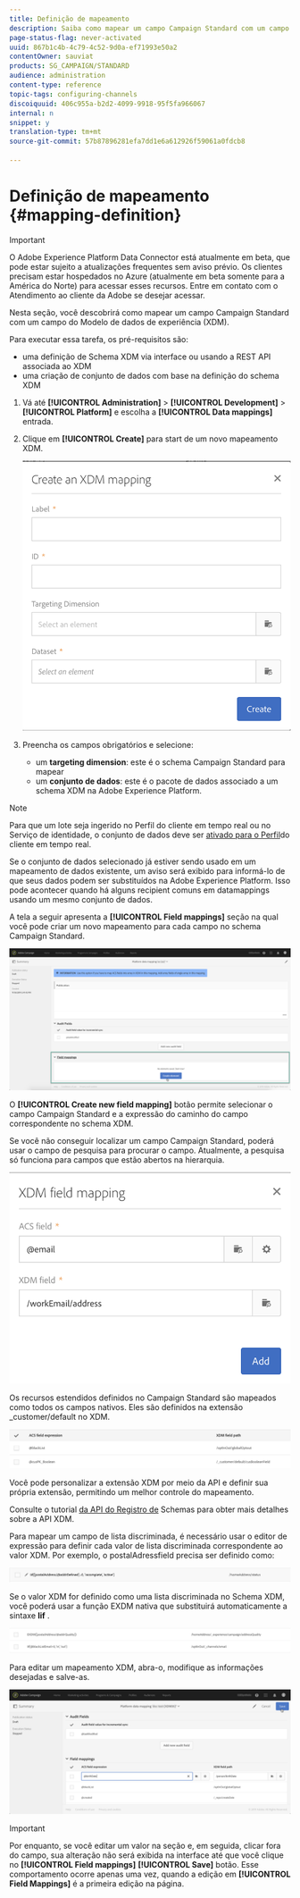 ```yaml
---
title: Definição de mapeamento
description: Saiba como mapear um campo Campaign Standard com um campo do Modelo de dados de experiência (XDM).
page-status-flag: never-activated
uuid: 867b1c4b-4c79-4c52-9d0a-ef71993e50a2
contentOwner: sauviat
products: SG_CAMPAIGN/STANDARD
audience: administration
content-type: reference
topic-tags: configuring-channels
discoiquuid: 406c955a-b2d2-4099-9918-95f5fa966067
internal: n
snippet: y
translation-type: tm+mt
source-git-commit: 57b87896281efa7dd1e6a612926f59061a0fdcb8

---
```



# Definição de mapeamento {#mapping-definition}

>[!IMPORTANT]
>
>O Adobe Experience Platform Data Connector está atualmente em beta, que pode estar sujeito a atualizações frequentes sem aviso prévio. Os clientes precisam estar hospedados no Azure (atualmente em beta somente para a América do Norte) para acessar esses recursos. Entre em contato com o Atendimento ao cliente da Adobe se desejar acessar.

Nesta seção, você descobrirá como mapear um campo Campaign Standard com um campo do Modelo de dados de experiência (XDM).

Para executar essa tarefa, os pré-requisitos são:

* uma definição de Schema XDM via interface ou usando a REST API associada ao XDM
* uma criação de conjunto de dados com base na definição do schema XDM

1. Vá até **[!UICONTROL Administration]** > **[!UICONTROL Development]** > **[!UICONTROL Platform]** e escolha a **[!UICONTROL Data mappings]** entrada.

1. Clique em **[!UICONTROL Create]** para start de um novo mapeamento XDM.

   ![](assets/aep_createmapping.png)

1. Preencha os campos obrigatórios e selecione:

   * um **targeting dimension**: este é o schema Campaign Standard para mapear
   * um **conjunto de dados**: este é o pacote de dados associado a um schema XDM na Adobe Experience Platform.

>[!NOTE]
>
>Para que um lote seja ingerido no Perfil do cliente em tempo real ou no Serviço de identidade, o conjunto de dados deve ser [ativado para o Perfil](https://docs.adobe.com/content/help/en/experience-platform/rtcdp/intro/get-started.html)do cliente em tempo real.
>
>Se o conjunto de dados selecionado já estiver sendo usado em um mapeamento de dados existente, um aviso será exibido para informá-lo de que seus dados podem ser substituídos na Adobe Experience Platform. Isso pode acontecer quando há alguns recipient comuns em datamappings usando um mesmo conjunto de dados.

A tela a seguir apresenta a **[!UICONTROL Field mappings]** seção na qual você pode criar um novo mapeamento para cada campo no schema Campaign Standard.

![](assets/aep_fieldmappings.png)

O **[!UICONTROL Create new field mapping]** botão permite selecionar o campo Campaign Standard e a expressão do caminho do campo correspondente no schema XDM.

Se você não conseguir localizar um campo Campaign Standard, poderá usar o campo de pesquisa para procurar o campo. Atualmente, a pesquisa só funciona para campos que estão abertos na hierarquia.

![](assets/aep_mapfield.png)

Os recursos estendidos definidos no Campaign Standard são mapeados como todos os campos nativos. Eles são definidos na extensão _customer/default no XDM.

![](assets/aep_fieldscusmapping.png)

Você pode personalizar a extensão XDM por meio da API e definir sua própria extensão, permitindo um melhor controle do mapeamento.

Consulte o tutorial [da API do Registro de](https://docs.adobe.com/content/help/en/experience-platform/xdm/api/getting-started.html) Schemas para obter mais detalhes sobre a API XDM.

Para mapear um campo de lista discriminada, é necessário usar o editor de expressão para definir cada valor de lista discriminada correspondente ao valor XDM. Por exemplo, o postalAdressfield precisa ser definido como:

![](assets/aep_enummapping.png)

Se o valor XDM for definido como uma lista discriminada no Schema XDM, você poderá usar a função EXDM nativa que substituirá automaticamente a sintaxe **lif** .

![](assets/aep_enummappingexdm.png)

Para editar um mapeamento XDM, abra-o, modifique as informações desejadas e salve-as.

![](assets/aep_editmapping.png)

>[!IMPORTANT]
>
>Por enquanto, se você editar um valor na seção e, em seguida, clicar fora do campo, sua alteração não será exibida na interface até que você clique no **[!UICONTROL Field mappings]** **[!UICONTROL Save]** botão. Esse comportamento ocorre apenas uma vez, quando a edição em **[!UICONTROL Field Mappings]** é a primeira edição na página.
